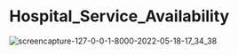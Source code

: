 # Hospital_Service_Availability
![screencapture-127-0-0-1-8000-2022-05-18-17_34_38](https://user-images.githubusercontent.com/94356975/169035707-2d8e4cac-8da4-4ae8-aa43-2a572cf028be.png)
